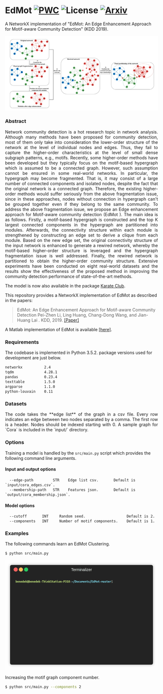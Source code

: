 EdMot
[![PWC](https://img.shields.io/endpoint.svg?url=https://paperswithcode.com/badge/edmot-an-edge-enhancement-approach-for-motif/community-detection-on-cora)](https://paperswithcode.com/sota/community-detection-on-cora?p=edmot-an-edge-enhancement-approach-for-motif)
![License](https://img.shields.io/github/license/benedekrozemberczki/EdMot.svg?color=blue&style=plastic)
[![Arxiv](https://img.shields.io/badge/ArXiv-1906.04560-orange.svg?color=blue&style=plastic)](https://arxiv.org/abs/1906.04560)
============================================
A NetworkX implementation of "EdMot: An Edge Enhancement Approach for Motif-aware Community Detection" (KDD 2019).
<p align="center">
  <img width="800" src="edmot.jpg">
</p>

### Abstract
<p align="justify">
Network community detection is a hot research topic in network analysis. Although many methods have been proposed for community detection, most of them only take into consideration the lower-order structure of the network at the level of individual nodes and edges. Thus, they fail to capture the higher-order characteristics at the level of small dense subgraph patterns, e.g., motifs. Recently, some higher-order methods have been developed but they typically focus on the motif-based hypergraph which is assumed to be a connected graph. However, such assumption cannot be ensured in some real-world networks. In particular, the hypergraph may become fragmented. That is, it may consist of a large number of connected components and isolated nodes, despite the fact that the original network is a connected graph. Therefore, the existing higher-order methods would suffer seriously from the above fragmentation issue, since in these approaches, nodes without connection in hypergraph can't be grouped together even if they belong to the same community. To address the above fragmentation issue, we propose an Edge enhancement approach for Motif-aware community detection (EdMot ). The main idea is as follows. Firstly, a motif-based hypergraph is constructed and the top K largest connected components in the hypergraph are partitioned into modules. Afterwards, the connectivity structure within each module is strengthened by constructing an edge set to derive a clique from each module. Based on the new edge set, the original connectivity structure of the input network is enhanced to generate a rewired network, whereby the motif-based higher-order structure is leveraged and the hypergraph fragmentation issue is well addressed. Finally, the rewired network is partitioned to obtain the higher-order community structure. Extensive experiments have been conducted on eight real-world datasets and the results show the effectiveness of the proposed method in improving the community detection performance of state-of-the-art methods.</p>

The model is now also available in the package [Karate Club](https://github.com/benedekrozemberczki/karateclub).

This repository provides a NetworkX implementation of EdMot as described in the papers:

> EdMot: An Edge Enhancement Approach for Motif-aware Community Detection
> Pei-Zhen Li, Ling Huang, Chang-Dong Wang, and  Jian-Huang Lai .
> KDD, 2019.
> [[Paper]](https://arxiv.org/abs/1906.04560)

A Matlab implementation of EdMot is available [[here]](https://github.com/lipzh5/EdMot_pro).

### Requirements
The codebase is implemented in Python 3.5.2. package versions used for development are just below.
```
networkx          2.4
tqdm              4.28.1
pandas            0.23.4
texttable         1.5.0
argparse          1.1.0
python-louvain    0.11
```
### Datasets
<p align="justify">
The code takes the **edge list** of the graph in a csv file. Every row indicates an edge between two nodes separated by a comma. The first row is a header. Nodes should be indexed starting with 0. A sample graph for `Cora` is included in the  `input/` directory.</p>

### Options
Training a model is handled by the `src/main.py` script which provides the following command line arguments.

#### Input and output options
```
  --edge-path         STR    Edge list csv.       Default is `input/cora_edges.csv`.
  --membership-path   STR    Features json.       Default is `output/cora_membership.json`.
```
#### Model options
```             
  --cutoff       INT     Random seed.                   Default is 2.
  --components   INT     Number of motif components.    Default is 1.
```
### Examples
The following commands learn an EdMot Clustering.
```sh
$ python src/main.py
```
<p align="center">
<img style="float: center;" src="edmot.gif">
</p>

Increasing the motif graph component number.
```sh
$ python src/main.py --components 2
```
